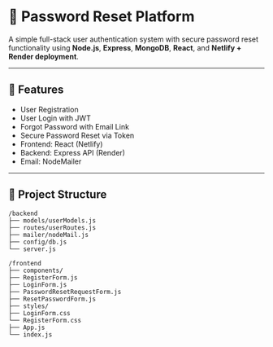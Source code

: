 # 🔐 Password Reset Platform

A simple full-stack user authentication system with secure password reset functionality using **Node.js**, **Express**, **MongoDB**, **React**, and **Netlify + Render deployment**.

---

## 🚀 Features

- User Registration
- User Login with JWT
- Forgot Password with Email Link
- Secure Password Reset via Token
- Frontend: React (Netlify)
- Backend: Express API (Render)
- Email: NodeMailer

---

## 📁 Project Structure

```
/backend
├── models/userModels.js
├── routes/userRoutes.js
├── mailer/nodeMail.js
├── config/db.js
└── server.js

/frontend
├── components/
├── RegisterForm.js
├── LoginForm.js
├── PasswordResetRequestForm.js
├── ResetPasswordForm.js
├── styles/
├── LoginForm.css
└── RegisterForm.css
├── App.js
└── index.js
```
